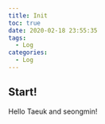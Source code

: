```yaml
---
title: Init
toc: true
date: 2020-02-18 23:55:35
tags:
  - Log
categories:
  - Log
---
```


## Start!

Hello Taeuk and seongmin!
